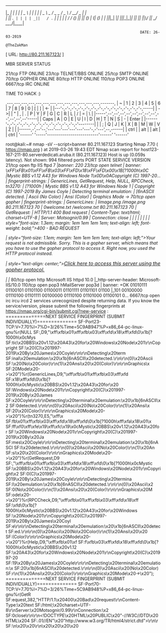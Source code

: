                                                               

  ___ _  _ _____ ___ ___ _  _ ___ _____   ___ ___  ___ _____ ___   ___ ___  _    
 |_ _| \| |_   _| __| _ \ \| | __|_   _| | _ \ _ \/ _ \_   _/ _ \ / __/ _ \| |   
  | || .` | | | | _||   / .` | _|  | |   |  _/   / (_) || || (_) | (_| (_) | |__ 
 |___|_|\_| |_| |___|_|_\_|\_|___| |_|   |_| |_|_\\___/ |_| \___/ \___\___/|____|
                                                                
                                                                 DATE: 26-03-2019
                                                                 @TheZakMan

 [ URL: http://80.211.167.123/ ]



MBR SERVER STATUS

21/tcp	FTP	ONLINE
23/tcp	TELNET/BBS	ONLINE
25/tcp	SMTP	ONLINE
70/tcp	GOPHER	ONLINE
80/tcp	HTTP	ONLINE
110/tcp	POP3	ONLINE
6667/tcp	IRC	ONLINE


TIME TO HACK :)

,---,---,---,---,---,---,---,---,---,---,---,---,---,-------,
| ~ | 1 | 2 | 3 | 4 | 5 | 6 | 7 | 8 | 9 | 0 | [ | ] | <-    |
|---'-,-'-,-'-,-'-,-'-,-'-,-'-,-'-,-'-,-'-,-'-,-'-,-'-,-----|
| ->| | " | , | . | P | Y | F | G | C | R | L | / | = |  \  |
|-----',--',--',--',--',--',--',--',--',--',--',--',--'-----|
| Caps | A | O | E | U | I | D | H | T | N | S | - |  Enter |
|------'-,-'-,-'-,-'-,-'-,-'-,-'-,-'-,-'-,-'-,-'-,-'--------|
|        | ; | Q | J | K | X | B | M | W | V | Z |          |
|------,-',--'--,'---'---'---'---'---'---'-,-'---',--,------|
| ctrl |  | alt |                          | alt  |  | ctrl |
'------'  '-----'--------------------------'------'  '------'

root@kali:~# nmap -sV --script=banner 80.211.167.123
Starting Nmap 7.70 ( https://nmap.org ) at 2019-03-26 19:43 EDT
Nmap scan report for host123-167-211-80.serverdedicati.aruba.it (80.211.167.123)
Host is up (0.059s latency).
Not shown: 994 filtered ports
PORT     STATE SERVICE VERSION
21/tcp   open  ftp     IIS ftpd 7
|_banner: 220
23/tcp   open  telnet
| banner: \xFF\xFB\x01\xFF\xFB\x03\xFF\xFD\x18\xFF\xFD\x00\x1B[?1000h\x0C
|_Mystic BBS v1.12 A43 for Windows Node 1\x0D\x0ACopyright (C) 1997-20...
| fingerprint-strings: 
|   GenericLines, GetRequest, Help, NULL, RPCCheck, tn3270: 
|     [?1000h
|     Mystic BBS v1.12 A43 for Windows Node 1
|     Copyright (C) 1997-2019 By James Coyle
|     Detecting terminal emulation: 
|     [6nASCII detected.
|     Ascii (No Color)
|     Ansi (Color)
|_    Graphics Mode ->
70/tcp   open  gopher
| fingerprint-strings: 
|   GenericLines: 
|     Iimage.png /image.png 80.211.167.123 70
|     0welcome.txt /welcome.txt 80.211.167.123 70
|   GetRequest: 
|     HTTP/1.1 400 Bad request
|     Content-Type: text/html; charset=UTF-8
|     Server: Motsognir/0.99
|     Connection: close
|     <!DOCTYPE HTML PUBLIC "-//W3C//DTD HTML 4.01//EN" "http://www.w3.org/TR/html4/strict.dtd">
|     <html>
|     <head>
|     <title>400 - Bad request</title>
|     <meta name="generator" content="Motsognir v0.99">
|     </head>
|     <body>
|     style="font-size: 1.3em; margin: 1em 1em 1em 1em; text-align: left; font-weight: bold;">400 - BAD REQUEST</p>
|     style="font-size: 1.1em; margin: 1em 1em 1em 1em; text-align: left;">Your request is not admissible. Sorry. This is a gopher server, which means that you have to use the gopher protocol to access it. Right now, you used the HTTP protocol instead.</p>
|     style="text-align: center;"><a href="gopher://80.211.167.123/" style="font-size: 1.15em;">Click here to access this server using the gopher protocol.</a></p>
|     </body>
|_    </html>
80/tcp   open  http    Microsoft IIS httpd 10.0
|_http-server-header: Microsoft-IIS/10.0
110/tcp  open  pop3    hMailServer pop3d
| banner: +OK 01010111 01100101 01101100 01100011 01101111 01101101 01100
|_101 00100000 01110100 01101111 00100000 01110100 01101000 01100101 0...
6667/tcp open  irc     ircu ircd
2 services unrecognized despite returning data. If you know the service/version, please submit the following fingerprints at https://nmap.org/cgi-bin/submit.cgi?new-service :
==============NEXT SERVICE FINGERPRINT (SUBMIT INDIVIDUALLY)==============
SF-Port23-TCP:V=7.70%I=7%D=3/26%Time=5C9AB947%P=x86_64-pc-linux-gnu%r(NULL
SF:,D9,"\xff\xfb\x01\xff\xfb\x03\xff\xfd\x18\xff\xfd\0\x1b\[\?1000h\x0cMys
SF:tic\x20BBS\x20v1\.12\x20A43\x20for\x20Windows\x20Node\x201\r\nCopyright
SF:\x20\(C\)\x201997-2019\x20By\x20James\x20Coyle\r\n\r\nDetecting\x20term
SF:inal\x20emulation:\x20\x1b\[6nASCII\x20detected\.\r\n\r\n\(0\)\x20Ascii
SF:\x20\(No\x20Color\)\r\n\(1\)\x20Ansi\x20\x20\(Color\)\r\n\r\nGraphics\x
SF:20Mode\x20->\x20")%r(GenericLines,D9,"\xff\xfb\x01\xff\xfb\x03\xff\xfd\
SF:x18\xff\xfd\0\x1b\[\?1000h\x0cMystic\x20BBS\x20v1\.12\x20A43\x20for\x20
SF:Windows\x20Node\x201\r\nCopyright\x20\(C\)\x201997-2019\x20By\x20James\
SF:x20Coyle\r\n\r\nDetecting\x20terminal\x20emulation:\x20\x1b\[6nASCII\x2
SF:0detected\.\r\n\r\n\(0\)\x20Ascii\x20\(No\x20Color\)\r\n\(1\)\x20Ansi\x
SF:20\x20\(Color\)\r\n\r\nGraphics\x20Mode\x20->\x20")%r(tn3270,E5,"\xff\x
SF:fb\x01\xff\xfb\x03\xff\xfd\x18\xff\xfd\0\x1b\[\?1000h\xff\xfa\x18\x01\x
SF:ff\xf0\xff\xfe\x19\xff\xfc\x19\x0cMystic\x20BBS\x20v1\.12\x20A43\x20for
SF:\x20Windows\x20Node\x201\r\nCopyright\x20\(C\)\x201997-2019\x20By\x20Ja
SF:mes\x20Coyle\r\n\r\nDetecting\x20terminal\x20emulation:\x20\x1b\[6nASCI
SF:I\x20detected\.\r\n\r\n\(0\)\x20Ascii\x20\(No\x20Color\)\r\n\(1\)\x20An
SF:si\x20\x20\(Color\)\r\n\r\nGraphics\x20Mode\x20->\x20")%r(GetRequest,D9
SF:,"\xff\xfb\x01\xff\xfb\x03\xff\xfd\x18\xff\xfd\0\x1b\[\?1000h\x0cMystic
SF:\x20BBS\x20v1\.12\x20A43\x20for\x20Windows\x20Node\x201\r\nCopyright\x2
SF:0\(C\)\x201997-2019\x20By\x20James\x20Coyle\r\n\r\nDetecting\x20termina
SF:l\x20emulation:\x20\x1b\[6nASCII\x20detected\.\r\n\r\n\(0\)\x20Ascii\x2
SF:0\(No\x20Color\)\r\n\(1\)\x20Ansi\x20\x20\(Color\)\r\n\r\nGraphics\x20M
SF:ode\x20->\x20")%r(RPCCheck,D9,"\xff\xfb\x01\xff\xfb\x03\xff\xfd\x18\xff
SF:\xfd\0\x1b\[\?1000h\x0cMystic\x20BBS\x20v1\.12\x20A43\x20for\x20Windows
SF:\x20Node\x201\r\nCopyright\x20\(C\)\x201997-2019\x20By\x20James\x20Coyl
SF:e\r\n\r\nDetecting\x20terminal\x20emulation:\x20\x1b\[6nASCII\x20detect
SF:ed\.\r\n\r\n\(0\)\x20Ascii\x20\(No\x20Color\)\r\n\(1\)\x20Ansi\x20\x20\
SF:(Color\)\r\n\r\nGraphics\x20Mode\x20->\x20")%r(Help,D9,"\xff\xfb\x01\xf
SF:f\xfb\x03\xff\xfd\x18\xff\xfd\0\x1b\[\?1000h\x0cMystic\x20BBS\x20v1\.12
SF:\x20A43\x20for\x20Windows\x20Node\x201\r\nCopyright\x20\(C\)\x201997-20
SF:19\x20By\x20James\x20Coyle\r\n\r\nDetecting\x20terminal\x20emulation:\x
SF:20\x1b\[6nASCII\x20detected\.\r\n\r\n\(0\)\x20Ascii\x20\(No\x20Color\)\
SF:r\n\(1\)\x20Ansi\x20\x20\(Color\)\r\n\r\nGraphics\x20Mode\x20->\x20");
==============NEXT SERVICE FINGERPRINT (SUBMIT INDIVIDUALLY)==============
SF-Port70-TCP:V=7.70%I=7%D=3/26%Time=5C9AB948%P=x86_64-pc-linux-gnu%r(GetR
SF:equest,382,"HTTP/1\.1\x20400\x20Bad\x20request\r\nContent-Type:\x20text
SF:/html;\x20charset=UTF-8\r\nServer:\x20Motsognir/0\.99\r\nConnection:\x2
SF:0close\r\n\r\n<!DOCTYPE\x20HTML\x20PUBLIC\x20\"-//W3C//DTD\x20HTML\x204
SF:\.01//EN\"\x20\"http://www\.w3\.org/TR/html4/strict\.dtd\">\r\n<html>\r
SF:\n\x20\x20<head>\r\n\x20\x20\x20\x20<title>400\x20-\x20Bad\x20request</
SF:title>\r\n\x20\x20\x20\x20<meta\x20name=\"generator\"\x20content=\"Mots
SF:ognir\x20v0\.99\">\r\n\x20\x20</head>\r\n\x20\x20<body>\r\n\x20\x20\x20
SF:\x20<p\x20style=\"font-size:\x201\.3em;\x20margin:\x201em\x201em\x201em
SF:\x201em;\x20text-align:\x20left;\x20font-weight:\x20bold;\">400\x20-\x2
SF:0BAD\x20REQUEST</p>\r\n\x20\x20\x20\x20<p\x20style=\"font-size:\x201\.1
SF:em;\x20margin:\x201em\x201em\x201em\x201em;\x20text-align:\x20left;\">Y
SF:our\x20request\x20is\x20not\x20admissible\.\x20Sorry\.\x20This\x20is\x2
SF:0a\x20gopher\x20server,\x20which\x20means\x20that\x20you\x20have\x20to\
SF:x20use\x20the\x20gopher\x20protocol\x20to\x20access\x20it\.\x20Right\x2
SF:0now,\x20you\x20used\x20the\x20HTTP\x20protocol\x20instead\.</p>\r\n\x2
SF:0\x20\x20\x20<p\x20style=\"text-align:\x20center;\"><a\x20href=\"gopher
SF:://80\.211\.167\.123/\"\x20style=\"font-size:\x201\.15em;\">Click\x20he
SF:re\x20to\x20access\x20this\x20server\x20using\x20the\x20gopher\x20proto
SF:col\.</a></p>\r\n\x20\x20</body>\r\n</html>\r\n")%r(GenericLines,59,"Ii
SF:mage\.png\t/image\.png\t80\.211\.167\.123\t70\r\n0welcome\.txt\t/welcom
SF:e\.txt\t80\.211\.167\.123\t70\r\n\.\r\n");
Service Info: Host: irc.mbr.local; OS: Windows; CPE: cpe:/o:microsoft:windows




[POP3]
nc 80.211.167.123 110
+OK 
01010111 01100101 01101100 01100011 01101111 01101101 01100101 00100000 01110100 01101111 00100000 01110100 01101000 01100101 00100000 01110000 01101111 01110000 00110011 00100000 01110011 01100101 01110010 01110110 01100101 01110010 00101110 00100000 01011001 01101111 01110101 00100000 01100011 01100001 01101110 00100000 01100011 01101000 01100101 01100011 01101011 00100000 01111001 01101111 01110101 01110010 00100000 01101001 01101110 01100010 01101111 01111000 00100000 01100001 01110100 00100000 01110101 01110011 01100101 01110010 01000000 01101101 01100001 01101001 01101100 00101110 01101100 01101111 01100011 01100001 01101100

Welcome to the pop3 server.  You can check your inbox at user@mail.local

user@mail.local
SpreadTheCode1337


telnet 80.211.167.123 110

USER user@mail.local
+OK Send your password
PASS SpreadTheCode1337
+OK Mailbox locked and ready
LIST
+OK 61 messages (87521 octets)
1 1516
2 1517
3 1517
4 1516
5 1517
6 1517
7 1517
8 1517
9 1517
10 1517
11 1516
12 1516
13 308
14 1516
15 1516
16 1517
17 1517
18 1517
19 1516
20 1517
21 1516
22 1517
23 1517
24 1516
25 1517
26 1516
27 1517
28 1516
29 1517
30 1516
31 1517
32 1517
33 1517
34 1517
35 1517
36 1517
37 1515
38 1517
39 1516
40 1517
41 1516
42 1517
43 1517
44 1517
45 1517
46 1517
47 1517
48 1517
49 1517
50 1517
51 431
52 1517
53 504
54 552
55 794
56 1516
57 1516
58 1517
59 1517
60 1516
61 1516
